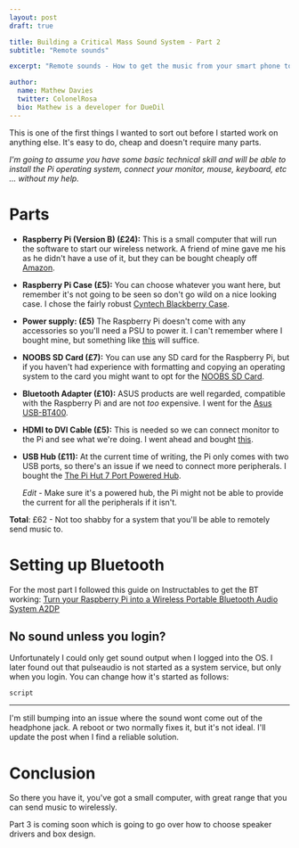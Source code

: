 ```yaml
---
layout: post
draft: true

title: Building a Critical Mass Sound System - Part 2
subtitle: "Remote sounds"

excerpt: "Remote sounds - How to get the music from your smart phone to the speaker, wirelessly"

author:
  name: Mathew Davies
  twitter: ColonelRosa
  bio: Mathew is a developer for DueDil
---
```


This is one of the first things I wanted to sort out before I started work on anything else. It's easy to do, cheap and 
doesn't require many parts. 

_I'm going to assume you have some basic technical skill and will be able to install the Pi 
operating system, connect your monitor, mouse, keyboard, etc ... without my help._

Parts
=====

* **Raspberry Pi (Version B) (£24):** This is a small computer that will run the software to start our wireless network. A friend of mine gave me his as he didn't 
have a use of it, but they can be bought cheaply off [Amazon](http://www.amazon.co.uk/gp/product/B008PT4GGC/ref=as_li_qf_sp_asin_il_tl?ie=UTF8&camp=1634&creative=6738&creativeASIN=B008PT4GGC&linkCode=as2&tag=mathdavi-21).

* **Raspberry Pi Case (£5):** You can choose whatever you want here, but remember it's not going to be seen so don't go wild on a nice looking case. I
chose the fairly robust [Cyntech Blackberry Case](http://www.amazon.co.uk/gp/product/B00BBXWX9Q/ref=as_li_qf_sp_asin_il_tl?ie=UTF8&camp=1634&creative=6738&creativeASIN=B00BBXWX9Q&linkCode=as2&tag=mathdavi-21).

* **Power supply: (£5)** The Raspberry Pi doesn't come with any accessories so you'll need a PSU to power it. I can't remember where I bought mine, but something like [this](http://www.amazon.co.uk/gp/product/B00AUKR4EU/ref=as_li_qf_sp_asin_il_tl?ie=UTF8&camp=1634&creative=6738&creativeASIN=B00AUKR4EU&linkCode=as2&tag=mathdavi-21)
will suffice.

* **NOOBS SD Card (£7):**  You can use any SD card for the Raspberry Pi, but if you haven't had experience with formatting and copying an operating system
to the card you might want to opt for the [NOOBS SD Card](http://www.amazon.co.uk/gp/product/B00KAE1GHC/ref=as_li_qf_sp_asin_il_tl?ie=UTF8&camp=1634&creative=6738&creativeASIN=B00KAE1GHC&linkCode=as2&tag=mathdavi-21).

* **Bluetooth Adapter (£10):** ASUS products are well regarded, compatible with the Raspberry Pi and are not _too_ expensive. I went for the [Asus USB-BT400](http://www.amazon.co.uk/gp/product/B00CM83SC0/ref=as_li_qf_sp_asin_il_tl?ie=UTF8&camp=1634&creative=6738&creativeASIN=B00CM83SC0&linkCode=as2&tag=mathdavi-21).

* **HDMI to DVI Cable (£5):** This is needed so we can connect monitor to the Pi and see what we're doing. I went ahead and bought [this](http://www.amazon.co.uk/gp/product/B001NXOGQW/ref=as_li_qf_sp_asin_il_tl?ie=UTF8&camp=1634&creative=6738&creativeASIN=B001NXOGQW&linkCode=as2&tag=mathdavi-21).

* **USB Hub (£11):** At the current time of writing, the Pi only comes with two USB ports, so there's an issue if we need to connect more peripherals. I bought the [The Pi Hut 7 Port Powered Hub](http://www.amazon.co.uk/gp/product/B00B0ZOCPS/ref=as_li_qf_sp_asin_il_tl?ie=UTF8&camp=1634&creative=6738&creativeASIN=B00B0ZOCPS&linkCode=as2&tag=mathdavi-21).  

   _Edit_ - Make sure it's a powered hub, the Pi might not be able to provide the current for all the peripherals if it isn't.
    
**Total**: £62 - Not too shabby for a system that you'll be able to remotely send music to.

Setting up Bluetooth
====================

For the most part I followed this guide on Instructables to get the BT working: [Turn your Raspberry Pi into a Wireless Portable Bluetooth Audio System A2DP](http://www.instructables.com/id/Turn-your-Raspberry-Pi-into-a-Portable-Bluetooth-A/?ALLSTEPS)

No sound unless you login?
--------------------------

Unfortunately I could only get sound output when I logged into the OS. I later found out that pulseaudio is not started as a system 
service, but only when you login. You can change how it's started as follows:

```
script
```

----

I'm still bumping into an issue where the sound wont come out of the headphone jack. A reboot or two normally fixes it, but it's
not ideal. I'll update the post when I find a reliable solution.

Conclusion
==========

So there you have it, you've got a small computer, with great range that you can send music to wirelessly. 


Part 3 is coming soon which is going to go over how to choose speaker drivers and box design.
